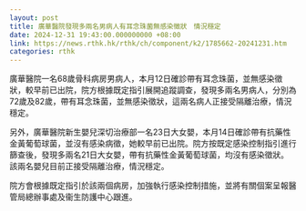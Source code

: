 ```yaml
---
layout: post
title: 廣華醫院發現多兩名男病人有耳念珠菌無感染徵狀　情況穩定
date: 2024-12-31 19:43:00.000000000 +08:00
link: https://news.rthk.hk/rthk/ch/component/k2/1785662-20241231.htm
categories: rthk
---
```


廣華醫院一名68歲骨科病房男病人，本月12日確診帶有耳念珠菌，並無感染徵狀，較早前已出院，院方根據既定指引展開追蹤調查，發現多兩名男病人，分別為72歲及82歲，帶有耳念珠菌，並無感染徵狀，這兩名病人正接受隔離治療，情況穩定。
 
另外，廣華醫院新生嬰兒深切治療部一名23日大女嬰，本月14日確診帶有抗藥性金黃葡萄球菌，並沒有感染病徵，她較早前已出院。院方按既定感染控制指引進行篩查後，發現多兩名21日大女嬰，帶有抗藥性金黃葡萄球菌，均沒有感染徵狀。該兩名嬰兒目前正接受隔離治療，情況穩定。

院方會根據既定指引於該兩個病房，加強執行感染控制措施，並將有關個案呈報醫管局總辦事處及衞生防護中心跟進。
